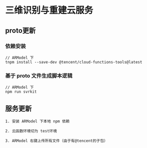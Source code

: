 # 三维识别与重建云服务

## proto更新

### 依赖安装

```
// ARModel 下
tnpm install --save-dev @tencent/cloud-functions-tools@latest
```

### 基于 proto 文件生成脚本逻辑
```
// ARModel 下
npm run svrkit
```

## 服务更新

```
1. 安装 ARModel 下本地 npm 依赖

2. 云函数环境切为 test环境

3. ARModel 右键上传所有文件（由于有@tencent的子包）
```